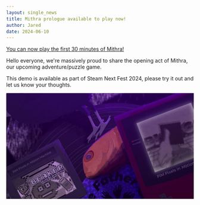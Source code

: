 ```yaml
---
layout: single_news
title: Mithra prologue available to play now!
author: Jared
date: 2024-06-10
---
```


[You can now play the first 30 minutes of Mithra!](https://store.steampowered.com/app/2705650/Mithra/?utm=seventhdisorderblog)

Hello everyone, we're massively proud to share the opening act of Mithra, our upcoming adventure/puzzle game.

This demo is available as part of Steam Next Fest 2024, please try it out and let us know your thoughts.

![Some of the items you'll find in the prologue](/assets/img/games/mithra/mithra-next-fest.jpg)
